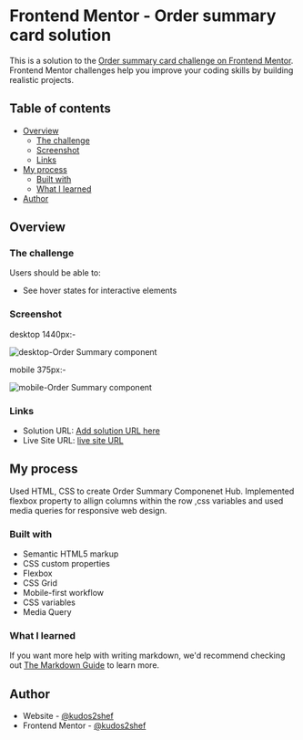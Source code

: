 # Frontend Mentor - Order summary card solution

This is a solution to the [Order summary card challenge on Frontend Mentor](https://www.frontendmentor.io/challenges/order-summary-component-QlPmajDUj). Frontend Mentor challenges help you improve your coding skills by building realistic projects. 

## Table of contents

- [Overview](#overview)
  - [The challenge](#the-challenge)
  - [Screenshot](#screenshot)
  - [Links](#links)
- [My process](#my-process)
  - [Built with](#built-with)
  - [What I learned](#what-i-learned)
- [Author](#author)


## Overview

### The challenge

Users should be able to:

- See hover states for interactive elements

### Screenshot

desktop 1440px:-

![desktop-Order Summary component](https://github.com/kudos2Shef/Order-Summary-Component-Hub/assets/16985060/2f31959b-3b48-4578-af15-44bfaa2fde5a)

mobile 375px:-

![mobile-Order Summary component](https://github.com/kudos2Shef/Order-Summary-Component-Hub/assets/16985060/1d659252-03de-48b5-aa9e-217e2813c5c1)

### Links

- Solution URL: [Add solution URL here](https://github.com/kudos2Shef/Order-Summary-Component-Hub)
- Live Site URL: [live site URL](https://kudos2shef.github.io/Order-Summary-Component-Hub/)

## My process
Used HTML, CSS to create Order Summary Componenet Hub. Implemented flexbox property to allign  columns within the row ,css variables and used media queries for responsive web design.

### Built with

- Semantic HTML5 markup
- CSS custom properties
- Flexbox
- CSS Grid
- Mobile-first workflow
- CSS variables
- Media Query


### What I learned

If you want more help with writing markdown, we'd recommend checking out [The Markdown Guide](https://www.markdownguide.org/) to learn more.

## Author

- Website - [@kudos2shef](https://github.com/kudos2Shef)
- Frontend Mentor - [@kudos2shef](https://www.frontendmentor.io/profile/kudos2Shef)



